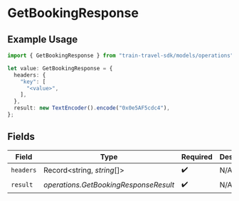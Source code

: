 # GetBookingResponse

## Example Usage

```typescript
import { GetBookingResponse } from "train-travel-sdk/models/operations";

let value: GetBookingResponse = {
  headers: {
    "key": [
      "<value>",
    ],
  },
  result: new TextEncoder().encode("0x0e5AF5cdc4"),
};
```

## Fields

| Field                                 | Type                                  | Required                              | Description                           |
| ------------------------------------- | ------------------------------------- | ------------------------------------- | ------------------------------------- |
| `headers`                             | Record<string, *string*[]>            | :heavy_check_mark:                    | N/A                                   |
| `result`                              | *operations.GetBookingResponseResult* | :heavy_check_mark:                    | N/A                                   |